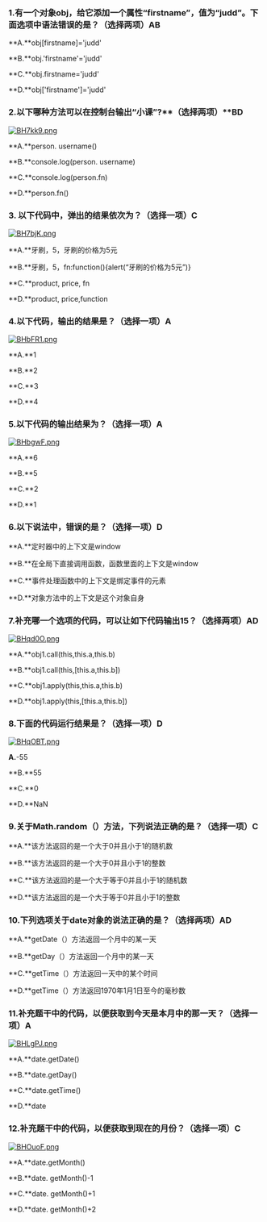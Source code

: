 ### 1.有一个对象obj，给它添加一个属性“firstname”，值为“judd”。下面选项中语法错误的是？（选择两项）AB

**A.**obj[firstname]='judd'

**B.**obj.'firstname'='judd'

**C.**obj.firstname='judd'

**D.**obj['firstname']='judd'



### 2.以下哪种方法可以在控制台输出“小课”?**（**选择两项**）**BD

[![BH7kk9.png](https://s1.ax1x.com/2020/11/09/BH7kk9.png)](https://imgchr.com/i/BH7kk9)

**A.**person. username()

**B.**console.log(person. username)

**C.**console.log(person.fn)

**D.**person.fn()







### 3. 以下代码中，弹出的结果依次为？（选择一项）C

[![BH7bjK.png](https://s1.ax1x.com/2020/11/09/BH7bjK.png)](https://imgchr.com/i/BH7bjK)

**A.**牙刷，5，牙刷的价格为5元

**B.**牙刷，5，fn:function(){alert(“牙刷的价格为5元”)}

**C.**product, price, fn

**D.**product, price,function



### 4.以下代码，输出的结果是？（选择一项）A

[![BHbFR1.png](https://s1.ax1x.com/2020/11/09/BHbFR1.png)](https://imgchr.com/i/BHbFR1)

**A.**1

**B.**2

**C.**3

**D.**4



### 5.以下代码的输出结果为？（选择一项）A

[![BHbgwF.png](https://s1.ax1x.com/2020/11/09/BHbgwF.png)](https://imgchr.com/i/BHbgwF)

**A.**6

**B.**5

**C.**2

**D.**1



### 6.以下说法中，错误的是？（选择一项）D

**A.**定时器中的上下文是window

**B.**在全局下直接调用函数，函数里面的上下文是window

**C.**事件处理函数中的上下文是绑定事件的元素

**D.**对象方法中的上下文是这个对象自身



### 7.补充哪一个选项的代码，可以让如下代码输出15？（选择两项）AD

[![BHqd0O.png](https://s1.ax1x.com/2020/11/09/BHqd0O.png)](https://imgchr.com/i/BHqd0O)

**A.**obj1.call(this,this.a,this.b)

**B.**obj1.call(this,[this.a,this.b])

**C.**obj1.apply(this,this.a,this.b)

**D.**obj1.apply(this,[this.a,this.b])



### 8.下面的代码运行结果是？（选择一项）D

[![BHqOBT.png](https://s1.ax1x.com/2020/11/09/BHqOBT.png)](https://imgchr.com/i/BHqOBT)

**A.**-55

**B.**55

**C.**0

**D.**NaN



### 9.关于Math.random（）方法，下列说法正确的是？（选择一项）C



**A.**该方法返回的是一个大于0并且小于1的随机数

**B.**该方法返回的是一个大于0并且小于1的整数

**C.**该方法返回的是一个大于等于0并且小于1的随机数

**D.**该方法返回的是一个大于等于0并且小于1的整数





### 10.下列选项关于date对象的说法正确的是？（选择两项）AD

**A.**getDate（）方法返回一个月中的某一天

**B.**getDay（）方法返回一个月中的某一天

**C.**getTime（）方法返回一天中的某个时间

**D.**getTime（）方法返回1970年1月1日至今的毫秒数



### 11.补充题干中的代码，以便获取到今天是本月中的那一天？（选择一项）A

[![BHLgPJ.png](https://s1.ax1x.com/2020/11/09/BHLgPJ.png)](https://imgchr.com/i/BHLgPJ)

**A.**date.getDate()

**B.**date.getDay()

**C.**date.getTime()

**D.**date



### 12.补充题干中的代码，以便获取到现在的月份？（选择一项）C

[![BHOuoF.png](https://s1.ax1x.com/2020/11/09/BHOuoF.png)](https://imgchr.com/i/BHOuoF)

**A.**date.getMonth()

**B.**date. getMonth()-1

**C.**date. getMonth()+1

**D.**date. getMonth()+2

